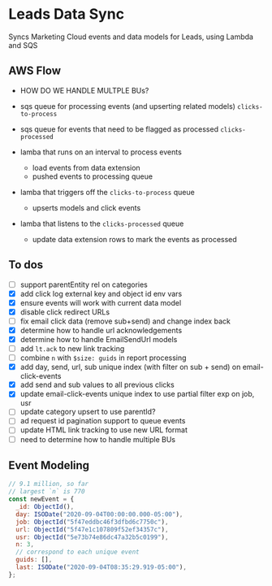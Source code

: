 # Leads Data Sync
Syncs Marketing Cloud events and data models for Leads, using Lambda and SQS

## AWS Flow
- HOW DO WE HANDLE MULTPLE BUs?

- sqs queue for processing events (and upserting related models) `clicks-to-process`
- sqs queue for events that need to be flagged as processed `clicks-processed`

- lamba that runs on an interval to process events
  - load events from data extension
  - pushed events to processing queue

- lamba that triggers off the `clicks-to-process` queue
  - upserts models and click events

- lamba that listens to the `clicks-processed` queue
  - update data extension rows to mark the events as processed

## To dos
- [ ] support parentEntity rel on categories
- [x] add click log external key and object id env vars
- [x] ensure events will work with current data model
- [x] disable click redirect URLs
- [ ] fix email click data (remove sub+send) and change index back
- [x] determine how to handle url acknowledgements
- [x] determine how to handle EmailSendUrl models
- [ ] add `lt.ack` to new link tracking
- [ ] combine `n` with `$size: guids` in report processing
- [x] add day, send, url, sub unique index (with filter on sub + send) on email-click-events
- [x] add send and sub values to all previous clicks
- [x] update email-click-events unique index to use partial filter exp on job, usr
- [ ] update category upsert to use parentId?
- [ ] ad request id pagination support to queue events
- [ ] update HTML link tracking to use new URL format
- [ ] need to determine how to handle multiple BUs

## Event Modeling
```js
// 9.1 million, so far
// largest `n` is 770
const newEvent = {
  _id: ObjectId(),
  day: ISODate("2020-09-04T00:00:00.000-05:00"),
  job: ObjectId("5f47eddbc46f3dfbd6c7750c"),
  url: ObjectId("5f47e1c107809f52ef34357c"),
  usr: ObjectId("5e73b74e86dc47a32b5c0199"),
  n: 3,
  // correspond to each unique event
  guids: [],
  last: ISODate("2020-09-04T08:35:29.919-05:00"),
};
```

